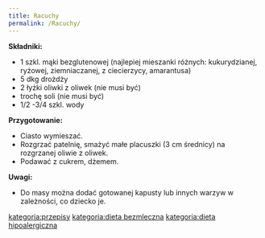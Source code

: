 ```yaml
---
title: Racuchy
permalink: /Racuchy/
---
```


**Składniki:**

-   1 szkl. mąki bezglutenowej (najlepiej mieszanki różnych: kukurydzianej, ryżowej, ziemniaczanej, z ciecierzycy, amarantusa)
-   5 dkg drożdży
-   2 łyżki oliwki z oliwek (nie musi być)
-   trochę soli (nie musi być)
-   1/2 -3/4 szkl. wody

**Przygotowanie:**

-   Ciasto wymieszać.
-   Rozgrzać patelnię, smażyć małe placuszki (3 cm średnicy) na rozgrzanej oliwie z oliwek.
-   Podawać z cukrem, dżemem.

**Uwagi:**

-   Do masy można dodać gotowanej kapusty lub innych warzyw w zależności, co dziecko je.

[kategoria:przepisy](/atopedia/kategoria:przepisy "wikilink") [kategoria:dieta bezmleczna](/atopedia/kategoria:dieta_bezmleczna "wikilink") [kategoria:dieta hipoalergiczna](/atopedia/kategoria:dieta_hipoalergiczna "wikilink")